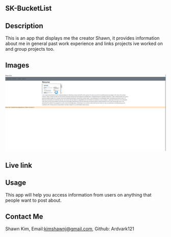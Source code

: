 ## SK-BucketList

## Description

This is an app that displays me the creator Shawn, it provides information about me in general past work experience and links projects ive worked on and group projects too.

## Images
![Alt text](<Screenshot 2023-11-14 212036.png>)


## Live link


## Usage

This app will help you access information from users on anything that people want to post about.

## Contact Me

Shawn Kim, Email:kimshawnj@gmail.com, Github: Ardvark121